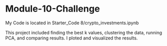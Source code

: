 # Module-10-Challenge

My Code is located in Starter_Code 8/crypto_investments.ipynb

This project included finding the best k values, clustering the data, running PCA, and comparing results. I ploted and visualized the results.

